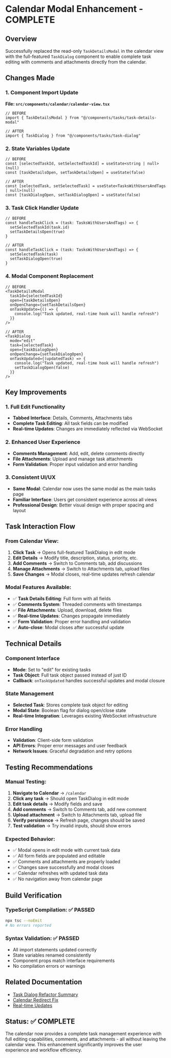 # Calendar Modal Enhancement - COMPLETE

## Overview
Successfully replaced the read-only `TaskDetailsModal` in the calendar view with the full-featured `TaskDialog` component to enable complete task editing with comments and attachments directly from the calendar.

## Changes Made

### 1. Component Import Update
**File: `src/components/calendar/calendar-view.tsx`**
```tsx
// BEFORE
import { TaskDetailsModal } from "@/components/tasks/task-details-modal"

// AFTER  
import { TaskDialog } from "@/components/tasks/task-dialog"
```

### 2. State Variables Update
```tsx
// BEFORE
const [selectedTaskId, setSelectedTaskId] = useState<string | null>(null)
const [taskDetailsOpen, setTaskDetailsOpen] = useState(false)

// AFTER
const [selectedTask, setSelectedTask] = useState<TasksWithUsersAndTags | null>(null)
const [taskDialogOpen, setTaskDialogOpen] = useState(false)
```

### 3. Task Click Handler Update
```tsx
// BEFORE
const handleTaskClick = (task: TasksWithUsersAndTags) => {
  setSelectedTaskId(task.id)
  setTaskDetailsOpen(true)
}

// AFTER
const handleTaskClick = (task: TasksWithUsersAndTags) => {
  setSelectedTask(task)
  setTaskDialogOpen(true)
}
```

### 4. Modal Component Replacement
```tsx
// BEFORE
<TaskDetailsModal
  taskId={selectedTaskId}
  open={taskDetailsOpen}
  onOpenChange={setTaskDetailsOpen}
  onTaskUpdate={() => {
    console.log("Task updated, real-time hook will handle refresh")
  }}
/>

// AFTER
<TaskDialog
  mode="edit"
  task={selectedTask}
  open={taskDialogOpen}
  onOpenChange={setTaskDialogOpen}
  onTaskUpdated={(updatedTask) => {
    console.log("Task updated, real-time hook will handle refresh")
    setTaskDialogOpen(false)
  }}
/>
```

## Key Improvements

### 1. Full Edit Functionality
- **Tabbed Interface**: Details, Comments, Attachments tabs
- **Complete Task Editing**: All task fields can be modified
- **Real-time Updates**: Changes are immediately reflected via WebSocket

### 2. Enhanced User Experience
- **Comments Management**: Add, edit, delete comments directly
- **File Attachments**: Upload and manage task attachments
- **Form Validation**: Proper input validation and error handling

### 3. Consistent UI/UX
- **Same Modal**: Calendar now uses the same modal as the main tasks page
- **Familiar Interface**: Users get consistent experience across all views
- **Professional Design**: Better visual design with proper spacing and layout

## Task Interaction Flow

### From Calendar View:
1. **Click Task** → Opens full-featured TaskDialog in edit mode
2. **Edit Details** → Modify title, description, status, priority, etc.
3. **Add Comments** → Switch to Comments tab, add discussions
4. **Manage Attachments** → Switch to Attachments tab, upload files
5. **Save Changes** → Modal closes, real-time updates refresh calendar

### Modal Features Available:
- ✅ **Task Details Editing**: Full form with all fields
- ✅ **Comments System**: Threaded comments with timestamps
- ✅ **File Attachments**: Upload, download, delete files
- ✅ **Real-time Updates**: Changes propagate immediately
- ✅ **Form Validation**: Proper error handling and validation
- ✅ **Auto-close**: Modal closes after successful update

## Technical Details

### Component Interface
- **Mode**: Set to "edit" for existing tasks
- **Task Object**: Full task object passed instead of just ID
- **Callback**: `onTaskUpdated` handles successful updates and modal closure

### State Management
- **Selected Task**: Stores complete task object for editing
- **Modal State**: Boolean flag for dialog open/close state
- **Real-time Integration**: Leverages existing WebSocket infrastructure

### Error Handling
- **Validation**: Client-side form validation
- **API Errors**: Proper error messages and user feedback
- **Network Issues**: Graceful degradation and retry options

## Testing Recommendations

### Manual Testing:
1. **Navigate to Calendar** → `/calendar`
2. **Click any task** → Should open TaskDialog in edit mode
3. **Edit task details** → Modify fields and save
4. **Add comments** → Switch to Comments tab, add new comment
5. **Upload attachment** → Switch to Attachments tab, upload file
6. **Verify persistence** → Refresh page, changes should be saved
7. **Test validation** → Try invalid inputs, should show errors

### Expected Behavior:
- ✅ Modal opens in edit mode with current task data
- ✅ All form fields are populated and editable
- ✅ Comments and attachments are properly loaded
- ✅ Changes save successfully and modal closes
- ✅ Calendar refreshes with updated task data
- ✅ No navigation away from calendar page

## Build Verification

### TypeScript Compilation: ✅ PASSED
```bash
npx tsc --noEmit
# No errors reported
```

### Syntax Validation: ✅ PASSED
- All import statements updated correctly
- State variables renamed consistently
- Component props match interface requirements
- No compilation errors or warnings

## Related Documentation
- [Task Dialog Refactor Summary](./TASK_DIALOG_REFACTOR_SUMMARY.md)
- [Calendar Redirect Fix](./CALENDAR_REDIRECT_ROOT_CAUSE_FIX.md)
- [Real-time Updates](./REALTIME_UPDATE_SUMMARY.md)

## Status: ✅ COMPLETE

The calendar now provides a complete task management experience with full editing capabilities, comments, and attachments - all without leaving the calendar view. This enhancement significantly improves the user experience and workflow efficiency.
